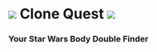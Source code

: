 # <img src="https://slackmojis.com/emojis/30922-vader_point/download" /> Clone Quest <img src="https://slackmojis.com/emojis/69156-vader_point_reverse/download" />
### Your Star Wars Body Double Finder
